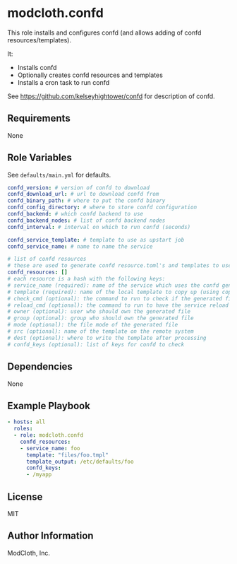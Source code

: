modcloth.confd
========

This role installs and configures confd (and allows adding of confd resources/templates).

It:
- Installs confd
- Optionally creates confd resources and templates
- Installs a cron task to run confd

See https://github.com/kelseyhightower/confd for description of confd.

Requirements
------------

None

Role Variables
--------------

See `defaults/main.yml` for defaults.

```yml
confd_version: # version of confd to download
confd_download_url: # url to download confd from
confd_binary_path: # where to put the confd binary
confd_config_directory: # where to store confd configuration
confd_backend: # which confd backend to use
confd_backend_nodes: # list of confd backend nodes
confd_interval: # interval on which to run confd (seconds)

confd_service_template: # template to use as upstart job
confd_service_name: # name to name the service

# list of confd resources
# these are used to generate confd resource.toml's and templates to use during configuration generation
confd_resources: []
# each resource is a hash with the following keys:
# service_name (required): name of the service which uses the confd generated configuration (should have no spaces)
# template (required): name of the local template to copy up (using copy module)
# check_cmd (optional): the command to run to check if the generated file is valid
# reload_cmd (optional): the command to run to have the service reload the configuration
# owner (optional): user who should own the generated file
# group (optional): group who should own the generated file
# mode (optional): the file mode of the generated file
# src (optional): name of the template on the remote system
# dest (optional): where to write the template after processing
# confd_keys (optional): list of keys for confd to check
```

Dependencies
------------

None

Example Playbook
-------------------------

```yml
- hosts: all
  roles:
  - role: modcloth.confd
    confd_resources:
    - service_name: foo
      template: "files/foo.tmpl"
      template_output: /etc/defaults/foo
      confd_keys:
      - /myapp
```

License
-------

MIT

Author Information
------------------

ModCloth, Inc.
